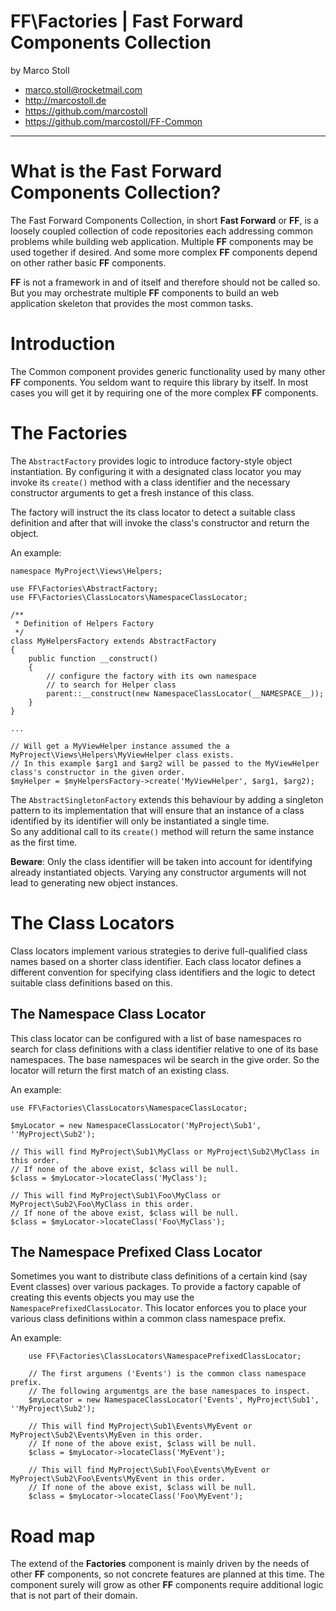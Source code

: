 FF\Factories | Fast Forward Components Collection
===============================================================================

by Marco Stoll

- <marco.stoll@rocketmail.com>
- <http://marcostoll.de>
- <https://github.com/marcostoll>
- <https://github.com/marcostoll/FF-Common>
------------------------------------------------------------------------------------------------------------------------

# What is the Fast Forward Components Collection?
The Fast Forward Components Collection, in short **Fast Forward** or **FF**, is a loosely coupled collection of code 
repositories each addressing common problems while building web application. Multiple **FF** components may be used 
together if desired. And some more complex **FF** components depend on other rather basic **FF** components.

**FF** is not a framework in and of itself and therefore should not be called so. 
But you may orchestrate multiple **FF** components to build an web application skeleton that provides the most common 
tasks.

# Introduction

The Common component provides generic functionality used by many other **FF** components. You seldom want to require
this library by itself. In most cases you will get it by requiring one of the more complex **FF** components.

# The Factories

The `AbstractFactory` provides logic to introduce factory-style object instantiation. By configuring it with a 
designated class locator you may invoke its `create()` method with a class identifier  and the necessary constructor 
arguments to get a fresh instance of this class.

The factory will instruct the its class locator to detect a suitable class definition and after that will invoke the
class's constructor and return the object.

An example:

    namespace MyProject\Views\Helpers;
    
    use FF\Factories\AbstractFactory;
    use FF\Factories\ClassLocators\NamespaceClassLocator;
    
    /**
     * Definition of Helpers Factory
     */
    class MyHelpersFactory extends AbstractFactory
    {
        public function __construct()
        {
            // configure the factory with its own namespace
            // to search for Helper class
            parent::__construct(new NamespaceClassLocator(__NAMESPACE__));
        }
    }
    
    ...
    
    // Will get a MyViewHelper instance assumed the a MyProject\Views\Helpers\MyViewHelper class exists.
    // In this example $arg1 and $arg2 will be passed to the MyViewHelper class's constructor in the given order.
    $myHelper = $myHelpersFactory->create('MyViewHelper', $arg1, $arg2);
    
The `AbstractSingletonFactory` extends this behaviour by adding a singleton pattern to its implementation that will 
ensure that an instance of a class identified by its identifier will only be instantiated a single time.    
So any additional call to its `create()` method will return the same instance as the first time.

**Beware**: Only the class identifier will be taken into account for identifying already instantiated objects. Varying 
any constructor arguments will not lead to generating new object instances.

# The Class Locators

Class locators implement various strategies to derive full-qualified class names based on a shorter class identifier.
Each class locator defines a different convention for specifying class identifiers and the logic to detect suitable
class definitions based on this.

## The Namespace Class Locator

This class locator can be configured with a list of base namespaces ro search for class definitions with a class 
identifier relative to one of its base namespaces.
The base namespaces wil be search in the give order. So the locator will return the first match of an existing class.

An example:

    use FF\Factories\ClassLocators\NamespaceClassLocator;

    $myLocator = new NamespaceClassLocator('MyProject\Sub1', ''MyProject\Sub2');
    
    // This will find MyProject\Sub1\MyClass or MyProject\Sub2\MyClass in this order.
    // If none of the above exist, $class will be null.
    $class = $myLocator->locateClass('MyClass');
    
    // This will find MyProject\Sub1\Foo\MyClass or MyProject\Sub2\Foo\MyClass in this order.
    // If none of the above exist, $class will be null.
    $class = $myLocator->locateClass('Foo\MyClass');
    
## The Namespace Prefixed Class Locator

Sometimes you want to distribute class definitions of a certain kind (say Event classes) over various packages. To
provide a factory capable of creating this events objects you  may use the `NamespacePrefixedClassLocator`. This 
locator enforces you to place your various class definitions within a common class namespace prefix.

An example:

        use FF\Factories\ClassLocators\NamespacePrefixedClassLocator;
        
        // The first argumens ('Events') is the common class namespace prefix.
        // The following argumentgs are the base namespaces to inspect.
        $myLocator = new NamespaceClassLocator('Events', MyProject\Sub1', ''MyProject\Sub2');
        
        // This will find MyProject\Sub1\Events\MyEvent or MyProject\Sub2\Events\MyEven in this order.
        // If none of the above exist, $class will be null.
        $class = $myLocator->locateClass('MyEvent');
        
        // This will find MyProject\Sub1\Foo\Events\MyEvent or MyProject\Sub2\Foo\Events\MyEvent in this order.
        // If none of the above exist, $class will be null.
        $class = $myLocator->locateClass('Foo\MyEvent');

# Road map

The extend of the **Factories** component is mainly driven by the needs of other **FF** components, so not concrete 
features are planned at this time. The component surely will grow as other **FF** components require additional logic 
that is not part of their domain.